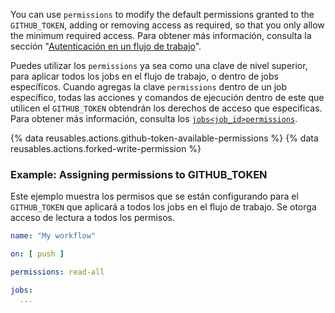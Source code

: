 You can use `permissions` to modify the default permissions granted to the `GITHUB_TOKEN`, adding or removing access as required, so that you only allow the minimum required access. Para obtener más información, consulta la sección "[Autenticación en un flujo de trabajo](/actions/reference/authentication-in-a-workflow#permissions-for-the-github_token)".

Puedes utilizar los `permissions` ya sea como una clave de nivel superior, para aplicar todos los jobs en el flujo de trabajo, o dentro de jobs específicos. Cuando agregas la clave `permissions` dentro de un job específico, todas las acciones y comandos de ejecución dentro de este que utilicen el `GITHUB_TOKEN` obtendrán los derechos de acceso que especificas.  Para obtener más información, consulta los [`jobs<job_id>permissions`](/actions/using-workflows/workflow-syntax-for-github-actions#jobsjob_idpermissions).

{% data reusables.actions.github-token-available-permissions %}
{% data reusables.actions.forked-write-permission %}

### Example: Assigning permissions to GITHUB_TOKEN

Este ejemplo muestra los permisos que se están configurando para el `GITHUB_TOKEN` que aplicará a todos los jobs en el flujo de trabajo. Se otorga acceso de lectura a todos los permisos.

```yaml
name: "My workflow"

on: [ push ]

permissions: read-all

jobs:
  ...
```
